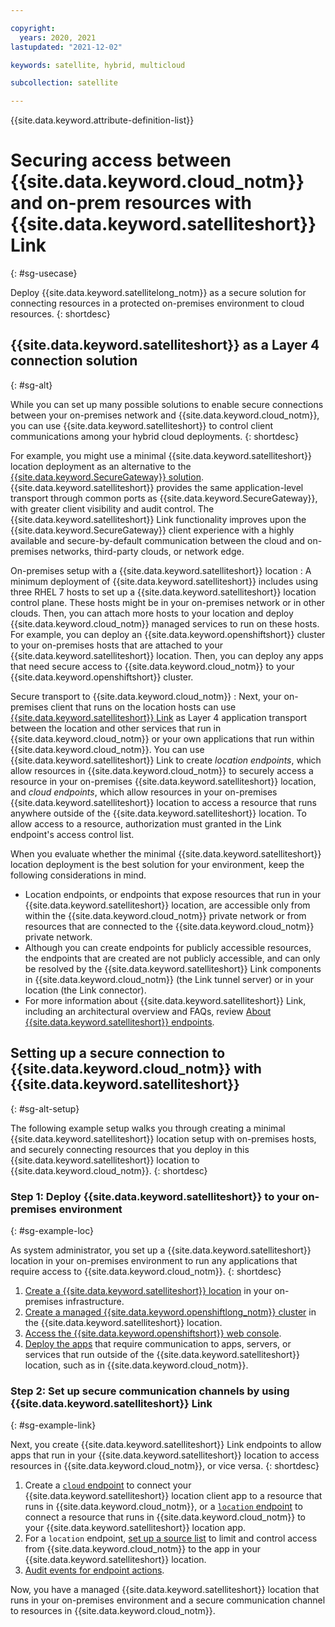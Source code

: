 ```yaml
---

copyright:
  years: 2020, 2021
lastupdated: "2021-12-02"

keywords: satellite, hybrid, multicloud

subcollection: satellite

---
```


{{site.data.keyword.attribute-definition-list}}

# Securing access between {{site.data.keyword.cloud_notm}} and on-prem resources with {{site.data.keyword.satelliteshort}} Link
{: #sg-usecase}

Deploy {{site.data.keyword.satellitelong_notm}} as a secure solution for connecting resources in a protected on-premises environment to cloud resources.
{: shortdesc}

## {{site.data.keyword.satelliteshort}} as a Layer 4 connection solution
{: #sg-alt}

While you can set up many possible solutions to enable secure connections between your on-premises network and {{site.data.keyword.cloud_notm}}, you can use {{site.data.keyword.satelliteshort}} to control client communications among your hybrid cloud deployments.
{: shortdesc}

For example, you might use a minimal {{site.data.keyword.satelliteshort}} location deployment as an alternative to the [{{site.data.keyword.SecureGateway}} solution](/docs/SecureGateway?topic=SecureGateway-getting-started-with-sg). {{site.data.keyword.satelliteshort}} provides the same application-level transport through common ports as {{site.data.keyword.SecureGateway}}, with greater client visibility and audit control. The {{site.data.keyword.satelliteshort}} Link functionality improves upon the {{site.data.keyword.SecureGateway}} client experience with a highly available and secure-by-default communication between the cloud and on-premises networks, third-party clouds, or network edge.

On-premises setup with a {{site.data.keyword.satelliteshort}} location
:   A minimum deployment of {{site.data.keyword.satelliteshort}} includes using three RHEL 7 hosts to set up a {{site.data.keyword.satelliteshort}} location control plane. These hosts might be in your on-premises network or in other clouds. Then, you can attach more hosts to your location and deploy {{site.data.keyword.cloud_notm}} managed services to run on these hosts. For example, you can deploy an {{site.data.keyword.openshiftshort}} cluster to your on-premises hosts that are attached to your {{site.data.keyword.satelliteshort}} location. Then, you can deploy any apps that need secure access to {{site.data.keyword.cloud_notm}} to your {{site.data.keyword.openshiftshort}} cluster.

Secure transport to {{site.data.keyword.cloud_notm}}
:   Next, your on-premises client that runs on the location hosts can use [{{site.data.keyword.satelliteshort}} Link](/docs/satellite?topic=satellite-link-location-cloud) as Layer 4 application transport between the location and other services that run in {{site.data.keyword.cloud_notm}} or your own applications that run within {{site.data.keyword.cloud_notm}}. You can use {{site.data.keyword.satelliteshort}} Link to create _location endpoints_, which allow resources in {{site.data.keyword.cloud_notm}} to securely access a resource in your on-premises {{site.data.keyword.satelliteshort}} location, and _cloud endpoints_, which allow resources in your on-premises {{site.data.keyword.satelliteshort}} location to access a resource that runs anywhere outside of the {{site.data.keyword.satelliteshort}} location. To allow access to a resource, authorization must granted in the Link endpoint's access control list.

When you evaluate whether the minimal {{site.data.keyword.satelliteshort}} location deployment is the best solution for your environment, keep the following considerations in mind.
- Location endpoints, or endpoints that expose resources that run in your {{site.data.keyword.satelliteshort}} location, are accessible only from within the {{site.data.keyword.cloud_notm}} private network or from resources that are connected to the {{site.data.keyword.cloud_notm}} private network.
- Although you can create endpoints for publicly accessible resources, the endpoints that are created are not publicly accessible, and can only be resolved by the {{site.data.keyword.satelliteshort}} Link components in {{site.data.keyword.cloud_notm}} (the Link tunnel server) or in your location (the Link connector).
- For more information about {{site.data.keyword.satelliteshort}} Link, including an architectural overview and FAQs, review [About {{site.data.keyword.satelliteshort}} endpoints](/docs/satellite?topic=satellite-link-location-cloud#link-about).


## Setting up a secure connection to {{site.data.keyword.cloud_notm}} with {{site.data.keyword.satelliteshort}}
{: #sg-alt-setup}

The following example setup walks you through creating a minimal {{site.data.keyword.satelliteshort}} location setup with on-premises hosts, and securely connecting resources that you deploy in this {{site.data.keyword.satelliteshort}} location to {{site.data.keyword.cloud_notm}}.
{: shortdesc}

### Step 1: Deploy {{site.data.keyword.satelliteshort}} to your on-premises environment
{: #sg-example-loc}

As system administrator, you set up a {{site.data.keyword.satelliteshort}} location in your on-premises environment to run any applications that require access to {{site.data.keyword.cloud_notm}}.
{: shortdesc}

1. [Create a {{site.data.keyword.satelliteshort}} location](/docs/satellite?topic=satellite-locations#location-create) in your on-premises infrastructure.
2. [Create a managed {{site.data.keyword.openshiftlong_notm}} cluster](/docs/openshift?topic=openshift-satellite-clusters) in the {{site.data.keyword.satelliteshort}} location.
3. [Access the {{site.data.keyword.openshiftshort}} web console](/docs/openshift?topic=openshift-access_cluster#access_cluster_sat).
4. [Deploy the apps](/docs/openshift?topic=openshift-deploy_app) that require communication to apps, servers, or services that run outside of the {{site.data.keyword.satelliteshort}} location, such as in {{site.data.keyword.cloud_notm}}.

### Step 2: Set up secure communication channels by using {{site.data.keyword.satelliteshort}} Link
{: #sg-example-link}

Next, you create {{site.data.keyword.satelliteshort}} Link endpoints to allow apps that run in your {{site.data.keyword.satelliteshort}} location to access resources in {{site.data.keyword.cloud_notm}}, or vice versa.
{: shortdesc}

1. Create a [`cloud` endpoint](/docs/satellite?topic=satellite-link-location-cloud#link-cloud) to connect your {{site.data.keyword.satelliteshort}} location client app to a resource that runs in {{site.data.keyword.cloud_notm}}, or a [`location` endpoint](/docs/satellite?topic=satellite-link-location-cloud#link-location) to connect a resource that runs in {{site.data.keyword.cloud_notm}} to your {{site.data.keyword.satelliteshort}} location app.
2. For a `location` endpoint, [set up a source list](/docs/satellite?topic=satellite-link-location-cloud#link-sources) to limit and control access from {{site.data.keyword.cloud_notm}} to the app in your {{site.data.keyword.satelliteshort}} location.
3. [Audit events for endpoint actions](/docs/satellite?topic=satellite-link-location-cloud#link-audit).

Now, you have a managed {{site.data.keyword.satelliteshort}} location that runs in your on-premises environment and a secure communication channel to resources in {{site.data.keyword.cloud_notm}}.


